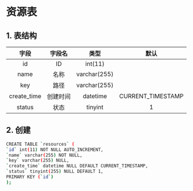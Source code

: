 # 资源表

## 1. 表结构

|    字段     |  字段名  |     类型     |       默认        |
| :---------: | :------: | :----------: | :---------------: |
|     id      |    ID    |   int(11)    |
|    name     |   名称   | varchar(255) |
|     key     |   路径   | varchar(255) |
| create_time | 创建时间 |   datetime   | CURRENT_TIMESTAMP |
|   status    |   状态   |   tinyint    |         1         |

## 2. 创建

```bash
CREATE TABLE `resources` (
`id` int(11) NOT NULL AUTO_INCREMENT,
`name` varchar(255) NOT NULL,
`key` varchar(255) NULL,
`create_time` datetime NULL DEFAULT CURRENT_TIMESTAMP,
`status` tinyint(255) NULL DEFAULT 1,
PRIMARY KEY (`id`)
);
```
